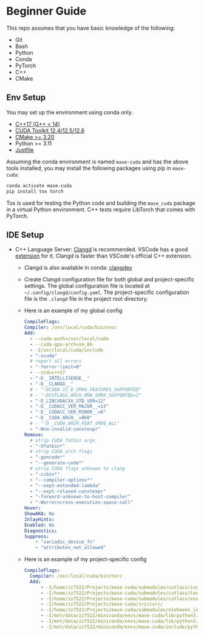 # Beginner Guide

This repo assumes that you have basic knowledge of the following:

- Git
- Bash
- Python
- Conda
- PyTorch
- C++
- CMake

## Env Setup

You may set up the environment using conda only.
- [C++17 (G++ < 14)](https://anaconda.org/conda-forge/gxx)
- [CUDA Toolkit 12.4/12.5/12.6](https://anaconda.org/nvidia/cuda-toolkit)
- [CMake >= 3.20](https://anaconda.org/conda-forge/cmake)
- Python >= 3.11
- [Justfile](https://anaconda.org/conda-forge/just)

Assuming the conda environment is named `mase-cuda` and has the above tools installed, you may install the following packages using pip in `mase-cuda`:

```bash
conda activate mase-cuda
pip install tox torch
```

Tox is used for testing the Python code and building the `mase_cuda` package in a virtual Python environment. C++ tests require LibTorch that comes with PyTorch.

## IDE Setup

- C++ Language Server: [Clangd](https://clangd.llvm.org/) is recommended. VSCode has a good [extension](https://marketplace.visualstudio.com/items?itemName=llvm-vs-code-extensions.vscode-clangd) for it. Clangd is faster than VSCode's official C++ extension.
  - Clangd is also available in conda: [clangdev](https://anaconda.org/conda-forge/clangdev)
  - Create Clangd configuration file for both global and project-specific settings. The global configuration file is located at `~/.config/clangd/config.yaml`. The project-specific configuration file is the `.clangd` file in the project root directory.
  - Here is an example of my global config
    ```yaml
    CompileFlags:
    Compiler: /usr/local/cuda/bin/nvcc
    Add:
      - --cuda-path=/usr/local/cuda
      - --cuda-gpu-arch=sm_86
      - -I/usr/local/cuda/include
      - "-xcuda"
      # report all errors
      - "-ferror-limit=0"
      - --std=c++17
      - "-D__INTELLISENSE__"
      - "-D__CLANGD__"
      # - "-DCUDA_12_0_SM90_FEATURES_SUPPORTED"
      # - "-DCUTLASS_ARCH_MMA_SM90_SUPPORTED=1"
      - "-D_LIBCUDACXX_STD_VER=12"
      - "-D__CUDACC_VER_MAJOR__=12"
      - "-D__CUDACC_VER_MINOR__=6"
      - "-D__CUDA_ARCH__=860"
      # - "-D__CUDA_ARCH_FEAT_SM90_ALL"
      - "-Wno-invalid-constexpr"
    Remove:
      # strip CUDA fatbin args
      - "-Xfatbin*"
      # strip CUDA arch flags
      - "-gencode*"
      - "--generate-code*"
      # strip CUDA flags unknown to clang
      - "-ccbin*"
      - "--compiler-options*"
      - "--expt-extended-lambda"
      - "--expt-relaxed-constexpr"
      - "-forward-unknown-to-host-compiler"
      - "-Werror=cross-execution-space-call"
    Hover:
    ShowAKA: No
    InlayHints:
    Enabled: No
    Diagnostics:
    Suppress:
        - "variadic_device_fn"
        - "attributes_not_allowed"
    ```

  - Here is an example of my project-specific config
    ```yaml
    CompileFlags:
      Compiler: /usr/local/cuda/bin/nvcc
      Add:
          - -I/home/zz7522/Projects/mase-cuda/submodules/cutlass/include/
          - -I/home/zz7522/Projects/mase-cuda/submodules/cutlass/tools/util/include/
          - -I/home/zz7522/Projects/mase-cuda/submodules/cutlass/examples/common/
          - -I/home/zz7522/Projects/mase-cuda/src/csrc/
          - -I/home/zz7522/Projects/mase-cuda/submodules/nlohmann_json/single_include/
          - -I/mnt/data/zz7522/miniconda/envs/mase-cuda/lib/python3.11/site-packages/torch/include/
          - -I/mnt/data/zz7522/miniconda/envs/mase-cuda/lib/python3.11/site-packages/torch/include/torch/csrc/api/include/
          - -I/mnt/data/zz7522/miniconda/envs/mase-cuda/include/python3.11/
    ```
